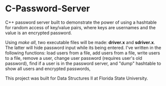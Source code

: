 # C-Password-Server
C++ password server built to demonstrate the power of using a hashtable for random access of key/value pairs, where keys are usernames and the value is an encrypted password.

Using <i>make all</i>, two executable files will be made: <b>driver.x</b> and <b>sdriver.x</b>. The latter will hide password input while its being entered.
I've written in the following functions: load users from a file, add users from a file, write users to a file, remove a user, change user password (requires user's old password), find if a user is in the password server, and "dump" hashtable to show all users and encrypted passwords, 

This project was built for Data Structures II at Florida State University.
